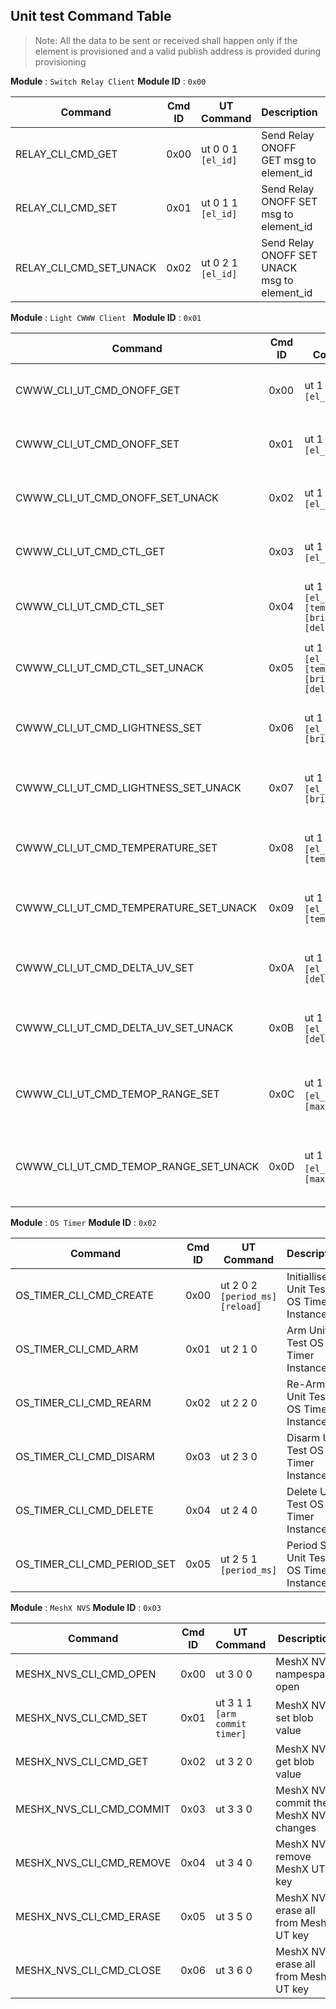 ## Unit test Command Table

> Note: All the data to be sent or received shall happen only if the element is provisioned and a valid publish address is provided during provisioning

**Module** : `Switch Relay Client`
**Module ID** : `0x00`

| Command                 | Cmd ID | UT Command          | Description                                  | Status |
| ----------------------- | ------ | ------------------- | -------------------------------------------- | ------ |
| RELAY_CLI_CMD_GET       | 0x00   | ut 0 0 1  `[el_id]` | Send Relay ONOFF GET msg to element_id       | PASS   |
| RELAY_CLI_CMD_SET       | 0x01   | ut 0 1 1  `[el_id]` | Send Relay ONOFF SET msg to element_id       | PASS   |
| RELAY_CLI_CMD_SET_UNACK | 0x02   | ut 0 2 1  `[el_id]` | Send Relay ONOFF SET UNACK msg to element_id | PASS   |


**Module** : `Light CWWW Client `
**Module ID** : `0x01`

| Command                               | Cmd ID | UT Command                                               | Description                                                     | Status |
| ------------------------------------- | ------ | -------------------------------------------------------- | --------------------------------------------------------------- | ------ |
| CWWW_CLI_UT_CMD_ONOFF_GET             | 0x00   | ut 1 0 1  `[el_id]`                                      | Send CWWW ONOFF GET msg to element_id                           | PASS   |
| CWWW_CLI_UT_CMD_ONOFF_SET             | 0x01   | ut 1 1 1  `[el_id]`                                      | Send CWWW ONOFF SET msg to element_id                           | PASS   |
| CWWW_CLI_UT_CMD_ONOFF_SET_UNACK       | 0x02   | ut 1 2 1  `[el_id]`                                      | Send CWWW ONOFF SET UNACK msg to element_id                     | PASS   |
| CWWW_CLI_UT_CMD_CTL_GET               | 0x03   | ut 1 3 1  `[el_id]`                                      | Send CWWW CTL GET Command to element_id                         | PASS   |
| CWWW_CLI_UT_CMD_CTL_SET               | 0x04   | ut 1 4 4  `[el_id]` `[temp]` `[brightness]` `[delta_uv]` | Send CWWW CTL SET Command to element_id                         | PASS   |
| CWWW_CLI_UT_CMD_CTL_SET_UNACK         | 0x05   | ut 1 5 4  `[el_id]` `[temp]` `[brightness]` `[delta_uv]` | Send CWWW CTL SET UNACK Command to element_id                   | PASS   |
| CWWW_CLI_UT_CMD_LIGHTNESS_SET         | 0x06   | ut 1 6 2  `[el_id]` `[brigntness]`                       | Send CWWW LIGHTNESS SET Command to element_id                   | PASS   |
| CWWW_CLI_UT_CMD_LIGHTNESS_SET_UNACK   | 0x07   | ut 1 7 2  `[el_id]` `[brigntness]`                       | Send CWWW LIGHTNESS SET UNACK Command to element_id             | PASS   |
| CWWW_CLI_UT_CMD_TEMPERATURE_SET       | 0x08   | ut 1 8 2  `[el_id]` `[temperature]`                      | Send CWWW TEMPERATURE SET Command to element_id                 | PASS   |
| CWWW_CLI_UT_CMD_TEMPERATURE_SET_UNACK | 0x09   | ut 1 9 2  `[el_id]` `[temperature]`                      | Send CWWW TEMPERATURE SET UNACK Command to element_id           | PASS   |
| CWWW_CLI_UT_CMD_DELTA_UV_SET          | 0x0A   | ut 1 10 2 `[el_id]` `[delta_uv]`                         | Send CWWW DELTA UV SET Command to element_id                    | PASS   |
| CWWW_CLI_UT_CMD_DELTA_UV_SET_UNACK    | 0x0B   | ut 1 11 2 `[el_id]` `[delta_uv]`                         | Send CWWW DELTA UV SET UNACK Command to element_id              | PASS   |
| CWWW_CLI_UT_CMD_TEMOP_RANGE_SET       | 0x0C   | ut 1 12 3 `[el_id]` `[min]` `[max]`                      | Send CWWW TEMPERATURE RANGE SET for target publish server       | PASS   |
| CWWW_CLI_UT_CMD_TEMOP_RANGE_SET_UNACK | 0x0D   | ut 1 13 3 `[el_id]` `[min]` `[max]`                      | Send CWWW TEMPERATURE RANGE SET UNACK for target publish server | PASS   |

**Module** : `OS Timer`
**Module ID** : `0x02`

| Command                     | Cmd ID | UT Command                        | Description                             | Status |
| --------------------------- | ------ | --------------------------------- | --------------------------------------- | ------ |
| OS_TIMER_CLI_CMD_CREATE     | 0x00   | ut 2 0 2 `[period_ms]` `[reload]` | Initiallise Unit Test OS Timer Instance | PASS   |
| OS_TIMER_CLI_CMD_ARM        | 0x01   | ut 2 1 0                          | Arm Unit Test OS Timer Instance         | PASS   |
| OS_TIMER_CLI_CMD_REARM      | 0x02   | ut 2 2 0                          | Re-Arm Unit Test OS Timer Instance      | PASS   |
| OS_TIMER_CLI_CMD_DISARM     | 0x03   | ut 2 3 0                          | Disarm Unit Test OS Timer Instance      | PASS   |
| OS_TIMER_CLI_CMD_DELETE     | 0x04   | ut 2 4 0                          | Delete Unit Test OS Timer Instance      | PASS   |
| OS_TIMER_CLI_CMD_PERIOD_SET | 0x05   | ut 2 5 1 `[period_ms]`            | Period Set Unit Test OS Timer Instance  | PASS   |

**Module** : `MeshX NVS`
**Module ID** : `0x03`

| Command                  | Cmd ID | UT Command                    | Description                            | Status |
| ------------------------ | ------ | ----------------------------- | -------------------------------------- | ------ |
| MESHX_NVS_CLI_CMD_OPEN   | 0x00   | ut 3 0 0                      | MeshX NVS nampespace open              | PASS   |
| MESHX_NVS_CLI_CMD_SET    | 0x01   | ut 3 1 1 `[arm commit timer]` | MeshX NVS set blob value               | PASS   |
| MESHX_NVS_CLI_CMD_GET    | 0x02   | ut 3 2 0                      | MeshX NVS get blob value               | PASS   |
| MESHX_NVS_CLI_CMD_COMMIT | 0x03   | ut 3 3 0                      | MeshX NVS commit the MeshX NVS changes | PASS   |
| MESHX_NVS_CLI_CMD_REMOVE | 0x04   | ut 3 4 0                      | MeshX NVS remove MeshX UT key          | PASS   |
| MESHX_NVS_CLI_CMD_ERASE  | 0x05   | ut 3 5 0                      | MeshX NVS erase all from MeshX UT key  | PASS   |
| MESHX_NVS_CLI_CMD_CLOSE  | 0x06   | ut 3 6 0                      | MeshX NVS erase all from MeshX UT key  | PASS   |

